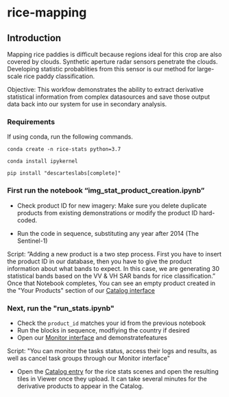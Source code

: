 # rice-mapping 
## Introduction
Mapping rice paddies is difficult because regions ideal for this crop are also covered by clouds. Synthetic aperture radar sensors penetrate the clouds. Developing statistic probablities from this sensor is our method for large-scale rice paddy classification. 

Objective: This workfow demonstrates the ability to extract derivative statistical information from complex datasources and save those output data back into our system for use in secondary analysis. 

### Requirements
If using conda, run the following commands.

```conda create -n rice-stats python=3.7```

```conda install ipykernel```

```pip install "descarteslabs[complete]"```


### First run the notebook “img_stat_product_creation.ipynb”

* Check product ID for new imagery: Make sure you delete duplicate products from existing demonstrations or modify the product ID hard-coded. 

* Run the code in sequence, substituting any year after 2014 (The Sentinel-1)

Script: 
”Adding a new product is a two step process. First you have to insert the product ID in our database, then you have to give the product information about what bands to expect. In this case, we are generating 30 statistical bands based on the VV & VH SAR bands for rice classification.”
Once that Notebook completes, You can see an empty product created in the "Your Products" section of our [Catalog interface ](https://catalog.descarteslabs.com/?/)

### Next, run the "run_stats.ipynb"
* Check the `product_id` matches your id from the previous notebook
* Run the blocks in sequence, modfiying the country if desired
* Open our [Monitor interface](http://monitor.descarteslabs.com) and demonstratefeatures

Script: "You can monitor the tasks status, access their logs and results, as well as cancel task groups through our Monitor interface"
* Open the [Catalog entry](https://catalog.descarteslabs.com/?/) for the rice stats scenes and open the resulting tiles in Viewer once they upload. It can take several minutes for the derivative products to appear in the Catalog. 
